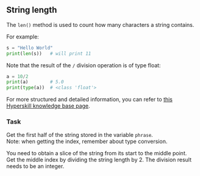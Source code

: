 ## String length

The `len()` method is used to count how many characters a string contains.

For example:
```python
s = "Hello World"
print(len(s))   # will print 11
```

Note that the result of the `/` division operation is of type float:
```python
a = 10/2
print(a)        # 5.0
print(type(a))  # <class 'float'>
```

For more structured and detailed information, you can refer to [this Hyperskill knowledge base page](https://hyperskill.org/learn/step/5814).

### Task
Get the first half of the string stored in the variable `phrase`.  
Note: when getting the index, remember about type conversion.  

<div class='hint'>You need to obtain a slice of the string from its start  
to the middle point.</div>

<div class='hint'>Get the middle index by dividing the string length by 2. The 
division result needs to be an integer.</div>
